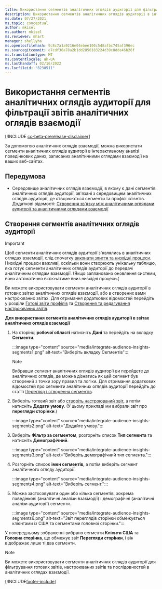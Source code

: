 ```yaml
---
title: Використання сегментів аналітичних оглядів аудиторії для фільтрації звітів аналітичних оглядів взаємодії
description: Використання сегментів аналітичних оглядів аудиторії в інтерактивному аналізі поведінкових даних, записаних аналітичними оглядами взаємодії на веб-сайті клієнта.
ms.date: 07/27/2021
ms.topic: conceptual
author: mkisel
ms.author: mkisel
ms.reviewer: mhart
manager: shellyha
ms.openlocfilehash: 9c8c7a1a9216e04ebee100c548afbc745af396ec
ms.sourcegitcommit: e7cdf36a78a2b1dd2850183224d39c8dde46b26f
ms.translationtype: MT
ms.contentlocale: uk-UA
ms.lasthandoff: 02/16/2022
ms.locfileid: "8230511"
---
```

# <a name="use-audience-insights-segments-to-filter-engagement-insights-reports"></a>Використання сегментів аналітичних оглядів аудиторії для фільтрації звітів аналітичних оглядів взаємодії

[!INCLUDE [cc-beta-prerelease-disclaimer](includes/cc-beta-prerelease-disclaimer.md)]

За допомогою аналітичних оглядів взаємодії, можна використати сегменти аналітичних оглядів аудиторії в інтерактивному аналізі поведінкових даних, записаних аналітичними оглядами взаємодії на ваших веб-сайтах.

## <a name="prerequisite"></a>Передумова

- Середовище аналітичних оглядів взаємодії, в якому є дані сегментів аналітичних оглядів аудиторії, зв'язані з середовищем аналітичних оглядів аудиторії, де створюються сегменти та профілі клієнтів. Додаткові відомості: [Створення зв'язку між аналітичними оглядами аудиторії та аналітичними оглядами взаємодії](integrate-audience-insights-engagement-insights.md)

## <a name="create-audience-insights-segments"></a>Створення сегментів аналітичних оглядів аудиторії 

> [!IMPORTANT]
> Щоб сегменти аналітичних оглядів аудиторії з'являлись в аналітичних оглядах взаємодії, слід спочатку [виконати злиття та низхідні процеси](../audience-insights/merge-entities.md). Низхідні процеси важливі, оскільки вони створюють унікальну таблицю, яка готує сегменти аналітичних оглядів аудиторії до передачі аналітичним оглядам взаємодії. (Якщо заплановано оновлення системи, воно автоматично включатиме вниз низхідні процеси.)

Ви можете використовувати сегменти аналітичних оглядів аудиторії в готових звітах аналітичних оглядів взаємодії, або в створених вами настроюваних звітах. Для отримання додаткових відомостей перейдіть у розділи [Готові звіти профілів](profile-reports.md) та [Створення та редагування настроюваних звітів](custom-reports.md).

**Для використання сегментів аналітичних оглядів аудиторії в звітах аналітичних оглядів взаємодії**

1. На сторінці **робочої області** натисніть **Дані** та перейдіть на вкладку **Сегменти**.

    :::image type="content" source="media/integrate-audience-insights-segments1.png" alt-text="Виберіть вкладку Сегментів":::

   >[!NOTE]
   > Вибравши сегмент аналітичних оглядів аудиторії ви перейдете до аналітичних оглядів, де можна дізнатись як цей сегмент був створений з точки зору правил та логіки. Для отримання додаткових відомостей про сегменти аналітичних оглядів аудиторії перейдіть до статті [Перегляд і створення сегментів](../audience-insights/segments.md).

2. Виберіть готовий звіт або [створіть настроюваний звіт](custom-reports.md), а потім натисніть **Додати умову**. (У цьому прикладі ми вибрали звіт про **перегляди сторінки**.)

    :::image type="content" source="media/integrate-audience-insights-segments2.png" alt-text="Додайте умову.":::

3. Виберіть **Фільтр за сегментом**, розгорніть список **Тип сегмента** та натисніть **Демографічний**.

    :::image type="content" source="media/integrate-audience-insights-segments3.png" alt-text="Виберіть демографічний тип сегмента.":::

4. Розгорніть список **імен сегментів**, а потім виберіть сегмент аналітичного огляду аудиторії.

    :::image type="content" source="media/integrate-audience-insights-segments4.png" alt-text="Виберіть сегмент.":::

5. Можна застосовувати один або кілька сегментів, зокрема поведінкові (аналітичні аналізи взаємодії) і демографічні (аналітичні аналізи аудиторії) сегменти. 

    :::image type="content" source="media/integrate-audience-insights-segments6.png" alt-text="Звіт переглядів сторінки обмежується клієнтами із США та сегментами головної сторінки.":::

У попередньому зображенні вибрано сегменти **Клієнти США** та **Головна сторінка**, що обмежує звіт **Перегляди сторінки**, і він відображає лише ті два сегменти. 


>[!NOTE]
> Ви можете використовувати сегменти аналітичних оглядів аудиторії для фільтрування готових звітів, настроюваних звітів та послідовностей в аналітичних оглядах взаємодії. 


[!INCLUDE[footer-include](../includes/footer-banner.md)]
